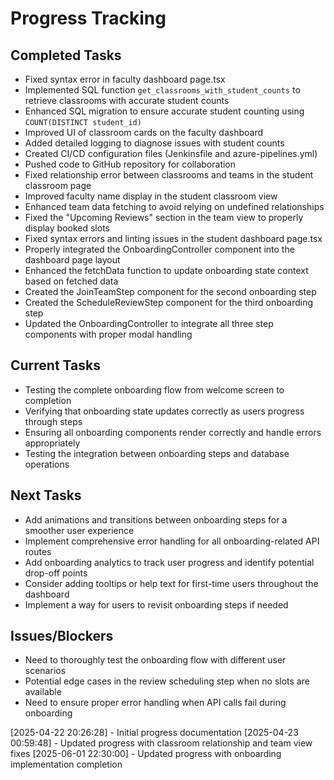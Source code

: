 # Progress Tracking

## Completed Tasks
- Fixed syntax error in faculty dashboard page.tsx
- Implemented SQL function `get_classrooms_with_student_counts` to retrieve classrooms with accurate student counts
- Enhanced SQL migration to ensure accurate student counting using `COUNT(DISTINCT student_id)`
- Improved UI of classroom cards on the faculty dashboard
- Added detailed logging to diagnose issues with student counts
- Created CI/CD configuration files (Jenkinsfile and azure-pipelines.yml)
- Pushed code to GitHub repository for collaboration
- Fixed relationship error between classrooms and teams in the student classroom page
- Improved faculty name display in the student classroom view
- Enhanced team data fetching to avoid relying on undefined relationships
- Fixed the "Upcoming Reviews" section in the team view to properly display booked slots
- Fixed syntax errors and linting issues in the student dashboard page.tsx
- Properly integrated the OnboardingController component into the dashboard page layout
- Enhanced the fetchData function to update onboarding state context based on fetched data
- Created the JoinTeamStep component for the second onboarding step
- Created the ScheduleReviewStep component for the third onboarding step
- Updated the OnboardingController to integrate all three step components with proper modal handling

## Current Tasks
- Testing the complete onboarding flow from welcome screen to completion
- Verifying that onboarding state updates correctly as users progress through steps
- Ensuring all onboarding components render correctly and handle errors appropriately
- Testing the integration between onboarding steps and database operations

## Next Tasks
- Add animations and transitions between onboarding steps for a smoother user experience
- Implement comprehensive error handling for all onboarding-related API routes
- Add onboarding analytics to track user progress and identify potential drop-off points
- Consider adding tooltips or help text for first-time users throughout the dashboard
- Implement a way for users to revisit onboarding steps if needed

## Issues/Blockers
- Need to thoroughly test the onboarding flow with different user scenarios
- Potential edge cases in the review scheduling step when no slots are available
- Need to ensure proper error handling when API calls fail during onboarding

[2025-04-22 20:26:28] - Initial progress documentation
[2025-04-23 00:59:48] - Updated progress with classroom relationship and team view fixes
[2025-06-01 22:30:00] - Updated progress with onboarding implementation completion
